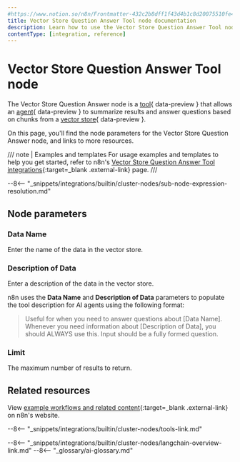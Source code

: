 ```yaml
---
#https://www.notion.so/n8n/Frontmatter-432c2b8dff1f43d4b1c8d20075510fe4
title: Vector Store Question Answer Tool node documentation
description: Learn how to use the Vector Store Question Answer Tool node in n8n. Follow technical documentation to integrate Vector Store Question Answer Tool node into your workflows.
contentType: [integration, reference]
---
```


# Vector Store Question Answer Tool node

The Vector Store Question Answer node is a [tool](/glossary/#ai-tool){ data-preview } that allows an [agent](/glossary/#ai-agent){ data-preview } to summarize results and answer questions based on chunks from a [vector store](/glossary/#ai-vector-store){ data-preview }. 

On this page, you'll find the node parameters for the Vector Store Question Answer node, and links to more resources.

/// note | Examples and templates
For usage examples and templates to help you get started, refer to n8n's [Vector Store Question Answer Tool integrations](https://n8n.io/integrations/vector-store-tool/){:target=_blank .external-link} page.
///	

--8<-- "_snippets/integrations/builtin/cluster-nodes/sub-node-expression-resolution.md"

## Node parameters

### Data Name

Enter the name of the data in the vector store.

### Description of Data

Enter a description of the data in the vector store.

n8n uses the **Data Name** and **Description of Data** parameters to populate the tool description for AI agents using the following format:

> Useful for when you need to answer questions about [Data Name]. Whenever you need information about [Description of Data], you should ALWAYS use this. Input should be a fully formed question.

### Limit

The maximum number of results to return.

## Related resources

View [example workflows and related content](https://n8n.io/integrations/vector-store-tool/){:target=_blank .external-link} on n8n's website.

--8<-- "_snippets/integrations/builtin/cluster-nodes/tools-link.md"

--8<-- "_snippets/integrations/builtin/cluster-nodes/langchain-overview-link.md"
--8<-- "_glossary/ai-glossary.md"
